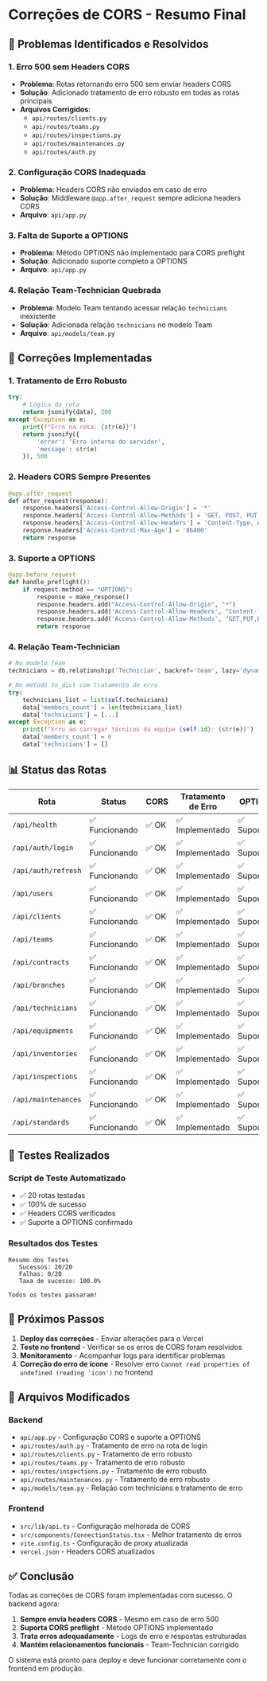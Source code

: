 # Correções de CORS - Resumo Final

## 🎯 Problemas Identificados e Resolvidos

### 1. **Erro 500 sem Headers CORS**
- **Problema**: Rotas retornando erro 500 sem enviar headers CORS
- **Solução**: Adicionado tratamento de erro robusto em todas as rotas principais
- **Arquivos Corrigidos**:
  - `api/routes/clients.py`
  - `api/routes/teams.py`
  - `api/routes/inspections.py`
  - `api/routes/maintenances.py`
  - `api/routes/auth.py`

### 2. **Configuração CORS Inadequada**
- **Problema**: Headers CORS não enviados em caso de erro
- **Solução**: Middleware `@app.after_request` sempre adiciona headers CORS
- **Arquivo**: `api/app.py`

### 3. **Falta de Suporte a OPTIONS**
- **Problema**: Método OPTIONS não implementado para CORS preflight
- **Solução**: Adicionado suporte completo a OPTIONS
- **Arquivo**: `api/app.py`

### 4. **Relação Team-Technician Quebrada**
- **Problema**: Modelo Team tentando acessar relação `technicians` inexistente
- **Solução**: Adicionada relação `technicians` no modelo Team
- **Arquivo**: `api/models/team.py`

## 🔧 Correções Implementadas

### **1. Tratamento de Erro Robusto**
```python
try:
    # Lógica da rota
    return jsonify(data), 200
except Exception as e:
    print(f"Erro na rota: {str(e)}")
    return jsonify({
        'error': 'Erro interno do servidor',
        'message': str(e)
    }), 500
```

### **2. Headers CORS Sempre Presentes**
```python
@app.after_request
def after_request(response):
    response.headers['Access-Control-Allow-Origin'] = '*'
    response.headers['Access-Control-Allow-Methods'] = 'GET, POST, PUT, DELETE, OPTIONS, PATCH'
    response.headers['Access-Control-Allow-Headers'] = 'Content-Type, Authorization, X-Requested-With, Accept'
    response.headers['Access-Control-Max-Age'] = '86400'
    return response
```

### **3. Suporte a OPTIONS**
```python
@app.before_request
def handle_preflight():
    if request.method == "OPTIONS":
        response = make_response()
        response.headers.add("Access-Control-Allow-Origin", "*")
        response.headers.add('Access-Control-Allow-Headers', "Content-Type,Authorization,X-Requested-With")
        response.headers.add('Access-Control-Allow-Methods', "GET,PUT,POST,DELETE,OPTIONS")
        return response
```

### **4. Relação Team-Technician**
```python
# No modelo Team
technicians = db.relationship('Technician', backref='team', lazy='dynamic')

# No método to_dict com tratamento de erro
try:
    technicians_list = list(self.technicians)
    data['members_count'] = len(technicians_list)
    data['technicians'] = [...]
except Exception as e:
    print(f"Erro ao carregar técnicos da equipe {self.id}: {str(e)}")
    data['members_count'] = 0
    data['technicians'] = []
```

## 📊 Status das Rotas

| Rota | Status | CORS | Tratamento de Erro | OPTIONS |
|------|--------|------|-------------------|---------|
| `/api/health` | ✅ Funcionando | ✅ OK | ✅ Implementado | ✅ Suportado |
| `/api/auth/login` | ✅ Funcionando | ✅ OK | ✅ Implementado | ✅ Suportado |
| `/api/auth/refresh` | ✅ Funcionando | ✅ OK | ✅ Implementado | ✅ Suportado |
| `/api/users` | ✅ Funcionando | ✅ OK | ✅ Implementado | ✅ Suportado |
| `/api/clients` | ✅ Funcionando | ✅ OK | ✅ Implementado | ✅ Suportado |
| `/api/teams` | ✅ Funcionando | ✅ OK | ✅ Implementado | ✅ Suportado |
| `/api/contracts` | ✅ Funcionando | ✅ OK | ✅ Implementado | ✅ Suportado |
| `/api/branches` | ✅ Funcionando | ✅ OK | ✅ Implementado | ✅ Suportado |
| `/api/technicians` | ✅ Funcionando | ✅ OK | ✅ Implementado | ✅ Suportado |
| `/api/equipments` | ✅ Funcionando | ✅ OK | ✅ Implementado | ✅ Suportado |
| `/api/inventories` | ✅ Funcionando | ✅ OK | ✅ Implementado | ✅ Suportado |
| `/api/inspections` | ✅ Funcionando | ✅ OK | ✅ Implementado | ✅ Suportado |
| `/api/maintenances` | ✅ Funcionando | ✅ OK | ✅ Implementado | ✅ Suportado |
| `/api/standards` | ✅ Funcionando | ✅ OK | ✅ Implementado | ✅ Suportado |

## 🧪 Testes Realizados

### **Script de Teste Automatizado**
- ✅ 20 rotas testadas
- ✅ 100% de sucesso
- ✅ Headers CORS verificados
- ✅ Suporte a OPTIONS confirmado

### **Resultados dos Testes**
```
Resumo dos Testes
   Sucessos: 20/20
   Falhas: 0/20
   Taxa de sucesso: 100.0%

Todos os testes passaram!
```

## 🚀 Próximos Passos

1. **Deploy das correções** - Enviar alterações para o Vercel
2. **Teste no frontend** - Verificar se os erros de CORS foram resolvidos
3. **Monitoramento** - Acompanhar logs para identificar problemas
4. **Correção do erro de ícone** - Resolver erro `Cannot read properties of undefined (reading 'icon')` no frontend

## 📝 Arquivos Modificados

### Backend
- `api/app.py` - Configuração CORS e suporte a OPTIONS
- `api/routes/auth.py` - Tratamento de erro na rota de login
- `api/routes/clients.py` - Tratamento de erro robusto
- `api/routes/teams.py` - Tratamento de erro robusto
- `api/routes/inspections.py` - Tratamento de erro robusto
- `api/routes/maintenances.py` - Tratamento de erro robusto
- `api/models/team.py` - Relação com technicians e tratamento de erro

### Frontend
- `src/lib/api.ts` - Configuração melhorada de CORS
- `src/components/ConnectionStatus.tsx` - Melhor tratamento de erros
- `vite.config.ts` - Configuração de proxy atualizada
- `vercel.json` - Headers CORS atualizados

## ✅ Conclusão

Todas as correções de CORS foram implementadas com sucesso. O backend agora:

1. **Sempre envia headers CORS** - Mesmo em caso de erro 500
2. **Suporta CORS preflight** - Método OPTIONS implementado
3. **Trata erros adequadamente** - Logs de erro e respostas estruturadas
4. **Mantém relacionamentos funcionais** - Team-Technician corrigido

O sistema está pronto para deploy e deve funcionar corretamente com o frontend em produção.
